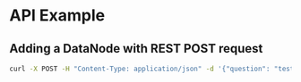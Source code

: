 # API Example

## Adding a DataNode with REST POST request
```bash
curl -X POST -H "Content-Type: application/json" -d '{"question": "test question", "userId": 233, "sessionId": 334343}' localhost:8080/form_results
```
